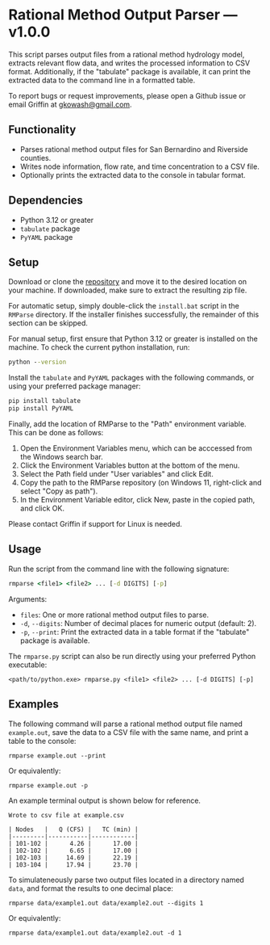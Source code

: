 # Rational Method Output Parser — v1.0.0
This script parses output files from a rational method hydrology model, extracts relevant flow data, and writes the processed information to CSV format. Additionally, if the "tabulate" package is available, it can print the extracted data to the command line in a formatted table.

To report bugs or request improvements, please open a Github issue or email Griffin at gkowash@gmail.com.

## Functionality
- Parses rational method output files for San Bernardino and Riverside counties.
- Writes node information, flow rate, and time concentration to a CSV file.
- Optionally prints the extracted data to the console in tabular format.

## Dependencies
- Python 3.12 or greater
- `tabulate` package
- `PyYAML` package

## Setup
Download or clone the [repository](https://github.com/gkowash/RMParse) and move it to the desired location on your machine. If downloaded, make sure to extract the resulting zip file.

For automatic setup, simply double-click the `install.bat` script in the `RMParse` directory. If the installer finishes successfully, the remainder of this section can be skipped.

For manual setup, first ensure that Python 3.12 or greater is installed on the machine. To check the current python installation, run:

```bat
python --version
```

Install the `tabulate` and `PyYAML` packages with the following commands, or using your preferred package manager:

```bat
pip install tabulate
pip install PyYAML
```

Finally, add the location of RMParse to the "Path" environment variable. This can be done as follows:
1. Open the Environment Variables menu, which can be acccessed from the Windows search bar.
2. Click the Environment Variables button at the bottom of the menu.
3. Select the Path field under "User variables" and click Edit.
4. Copy the path to the RMParse repository (on Windows 11, right-click and select "Copy as path").
5. In the Environment Variable editor, click New, paste in the copied path, and click OK.

Please contact Griffin if support for Linux is needed.

## Usage
Run the script from the command line with the following signature:

```bat
rmparse <file1> <file2> ... [-d DIGITS] [-p]
```

Arguments:
- `files`: One or more rational method output files to parse.
- `-d`, `--digits`: Number of decimal places for numeric output (default: 2).
- `-p`, `--print`: Print the extracted data in a table format if the "tabulate" package is available.

<!-- A set of input files for testing purposes is provided at `RMParse/test_files`. -->

The `rmparse.py` script can also be run directly using your preferred Python executable:

```text
<path/to/python.exe> rmparse.py <file1> <file2> ... [-d DIGITS] [-p]
```

## Examples
The following command will parse a rational method output file named `example.out`, save the data to a CSV file with the same name, and print a table to the console:
```text
rmparse example.out --print
```
Or equivalently:
```text
rmparse example.out -p
```

An example terminal output is shown below for reference.
```text
Wrote to csv file at example.csv

| Nodes   |   Q (CFS) |   TC (min) |
|---------|-----------|------------|
| 101-102 |      4.26 |      17.00 |
| 102-102 |      6.65 |      17.00 |
| 102-103 |     14.69 |      22.19 |
| 103-104 |     17.94 |      23.70 |
```

To simulateneously parse two output files located in a directory named `data`, and format the results to one decimal place:
```text
rmparse data/example1.out data/example2.out --digits 1
```
Or equivalently:
```text
rmparse data/example1.out data/example2.out -d 1
```